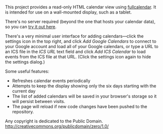 This project provides a read-only HTML calendar view using [fullcalendar][1].
It is intended for use on a wall-mounted display, such as a tablet.

There's no server required (beyond the one that hosts your calendar data),
so you can [try it out here](https://luser.github.io/calendarview).

There's a very minimal user interface for adding calendars—click the settings icon in the top right, and click _Add Google Calendars_ to connect to your Google account and load all of your Google calendars, or type a URL to an ICS file in the _ICS URL_ text field and click _Add ICS Calendar_ to load events from the ICS file at that URL. (Click the settings icon again to hide the settings dialog.)

Some useful features:
* Refreshes calendar events periodically
* Attempts to keep the display showing only the six days starting with the current day
* The list of added calendars will be saved in your browser's storage so it will persist between visits.
* The page will reload if new code changes have been pushed to the repository.

Any copyright is dedicated to the Public Domain.  
http://creativecommons.org/publicdomain/zero/1.0/


[1]: http://fullcalendar.io/
